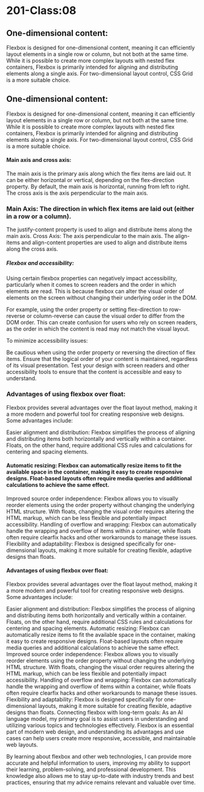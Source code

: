 # 201-Class:08

## One-dimensional content:

Flexbox is designed for one-dimensional content, meaning it can efficiently layout elements in a single row or column, but not both at the same time. While it is possible to create more complex layouts with nested flex containers, Flexbox is primarily intended for aligning and distributing elements along a single axis. For two-dimensional layout control, CSS Grid is a more suitable choice.

## One-dimensional content:

Flexbox is designed for one-dimensional content, meaning it can efficiently layout elements in a single row or column, but not both at the same time. While it is possible to create more complex layouts with nested flex containers, Flexbox is primarily intended for aligning and distributing elements along a single axis. For two-dimensional layout control, CSS Grid is a more suitable choice.

#### Main axis and cross axis:

The main axis is the primary axis along which the flex items are laid out. It can be either horizontal or vertical, depending on the flex-direction property. By default, the main axis is horizontal, running from left to right. The cross axis is the axis perpendicular to the main axis.

### Main Axis: The direction in which flex items are laid out (either in a row or a column).

The justify-content property is used to align and distribute items along the main axis.
Cross Axis: The axis perpendicular to the main axis.
The align-items and align-content properties are used to align and distribute items along the cross axis.

##### Flexbox and accessibility:

Using certain flexbox properties can negatively impact accessibility, particularly when it comes to screen readers and the order in which elements are read. This is because flexbox can alter the visual order of elements on the screen without changing their underlying order in the DOM.

For example, using the order property or setting flex-direction to row-reverse or column-reverse can cause the visual order to differ from the DOM order. This can create confusion for users who rely on screen readers, as the order in which the content is read may not match the visual layout.

To minimize accessibility issues:

Be cautious when using the order property or reversing the direction of flex items.
Ensure that the logical order of your content is maintained, regardless of its visual presentation.
Test your design with screen readers and other accessibility tools to ensure that the content is accessible and easy to understand.

### Advantages of using flexbox over float:

Flexbox provides several advantages over the float layout method, making it a more modern and powerful tool for creating responsive web designs. Some advantages include:

Easier alignment and distribution: Flexbox simplifies the process of aligning and distributing items both horizontally and vertically within a container. Floats, on the other hand, require additional CSS rules and calculations for centering and spacing elements.

#### Automatic resizing: Flexbox can automatically resize items to fit the available space in the container, making it easy to create responsive designs. Float-based layouts often require media queries and additional calculations to achieve the same effect.

Improved source order independence: Flexbox allows you to visually reorder elements using the order property without changing the underlying HTML structure. With floats, changing the visual order requires altering the HTML markup, which can be less flexible and potentially impact accessibility.
Handling of overflow and wrapping: Flexbox can automatically handle the wrapping and overflow of items within a container, while floats often require clearfix hacks and other workarounds to manage these issues.
Flexibility and adaptability: Flexbox is designed specifically for one-dimensional layouts, making it more suitable for creating flexible, adaptive designs than floats.

#### Advantages of using flexbox over float:

Flexbox provides several advantages over the float layout method, making it a more modern and powerful tool for creating responsive web designs. Some advantages include:

Easier alignment and distribution: Flexbox simplifies the process of aligning and distributing items both horizontally and vertically within a container. Floats, on the other hand, require additional CSS rules and calculations for centering and spacing elements.
Automatic resizing: Flexbox can automatically resize items to fit the available space in the container, making it easy to create responsive designs. Float-based layouts often require media queries and additional calculations to achieve the same effect.
Improved source order independence: Flexbox allows you to visually reorder elements using the order property without changing the underlying HTML structure. With floats, changing the visual order requires altering the HTML markup, which can be less flexible and potentially impact accessibility.
Handling of overflow and wrapping: Flexbox can automatically handle the wrapping and overflow of items within a container, while floats often require clearfix hacks and other workarounds to manage these issues.
Flexibility and adaptability: Flexbox is designed specifically for one-dimensional layouts, making it more suitable for creating flexible, adaptive designs than floats.
Connecting flexbox with long-term goals:
As an AI language model, my primary goal is to assist users in understanding and utilizing various topics and technologies effectively. Flexbox is an essential part of modern web design, and understanding its advantages and use cases can help users create more responsive, accessible, and maintainable web layouts.

By learning about flexbox and other web technologies, I can provide more accurate and helpful information to users, improving my ability to support their learning, problem-solving, and professional development. This knowledge also allows me to stay up-to-date with industry trends and best practices, ensuring that my advice remains relevant and valuable over time.